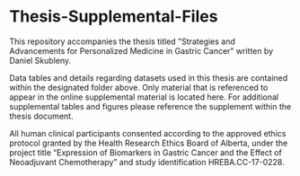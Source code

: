 # Thesis-Supplemental-Files
This repository accompanies the thesis titled "Strategies and Advancements for Personalized Medicine in Gastric Cancer" written by Daniel Skubleny. 

Data tables and details regarding datasets used in this thesis are contained within the designated folder above. Only material that is referenced to appear in the online supplemental material is located here. For additional supplemental tables and figures please reference the supplement within the thesis document.

All human clinical participants consented according to the approved ethics protocol granted by the Health Research Ethics Board of Alberta, under the project title “Expression of Biomarkers in Gastric Cancer and the Effect of Neoadjuvant Chemotherapy” and study identification HREBA.CC-17-0228. 
